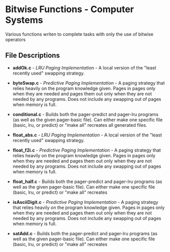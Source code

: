 # Bitwise Functions - Computer Systems

Various functions writen to complete tasks with only the use of bitwise operators

## File Descriptions

* **addOk.c** - *LRU Paging Implementation* - A local version of the "least recently used" swapping strategy.

* **byteSwap.c** - *Predictive Paging Implementation* - A paging strategy that relies heavily on the program knowledge given. Pages in pages only when they are needed and pages them out only when they are not needed by any programs. Does not include any swapping out of pages when memory is full.   

* **conditional.c** - Builds both the pager-predict and pager-lru programs (as well as the given pager-basic file). Can either make one specific file (basic, lru, or predict) or "make all" recreates all generated files.

* **float_abs.c** - *LRU Paging Implementation* - A local version of the "least recently used" swapping strategy.

* **float_f2i.c** - *Predictive Paging Implementation* - A paging strategy that relies heavily on the program knowledge given. Pages in pages only when they are needed and pages them out only when they are not needed by any programs. Does not include any swapping out of pages when memory is full.   

* **float_half.c** - Builds both the pager-predict and pager-lru programs (as well as the given pager-basic file). Can either make one specific file (basic, lru, or predict) or "make all" recreates

* **isAsciiDigit.c** - *Predictive Paging Implementation* - A paging strategy that relies heavily on the program knowledge given. Pages in pages only when they are needed and pages them out only when they are not needed by any programs. Does not include any swapping out of pages when memory is full.   

* **satAdd.c** - Builds both the pager-predict and pager-lru programs (as well as the given pager-basic file). Can either make one specific file (basic, lru, or predict) or "make all" recreates
